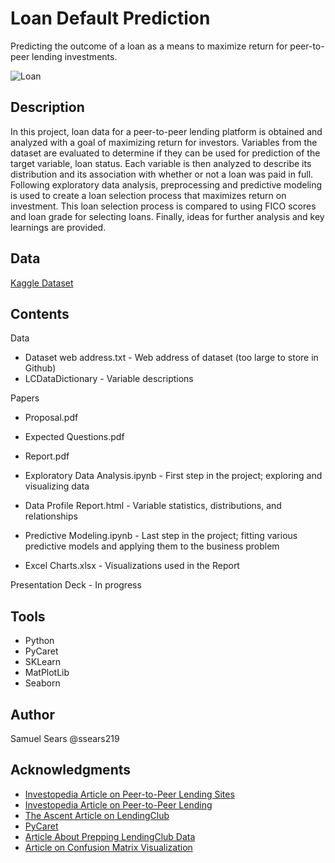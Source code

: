 # Loan Default Prediction

Predicting the outcome of a loan as a means to maximize return for peer-to-peer lending investments.

![Loan](https://cdn.pixabay.com/photo/2015/02/07/07/39/analysis-626881_960_720.jpg?raw=true)

## Description

In this project, loan data for a peer-to-peer lending platform is obtained and analyzed with a goal of maximizing return for investors. Variables from the dataset are evaluated to determine if they can be used for prediction of the target variable, loan status. Each variable is then analyzed to describe its distribution and its association with whether or not a loan was paid in full. Following exploratory data analysis, preprocessing and predictive modeling is used to create a loan selection process that maximizes return on investment. This loan selection process is compared to using FICO scores and loan grade for selecting loans. Finally, ideas for further analysis and key learnings are provided.

## Data

[Kaggle Dataset](https://www.kaggle.com/wordsforthewise/lending-club)

## Contents

Data  
* Dataset web address.txt - Web address of dataset (too large to store in Github)
* LCDataDictionary - Variable descriptions

Papers  
* Proposal.pdf
* Expected Questions.pdf
* Report.pdf

 
* Exploratory Data Analysis.ipynb - First step in the project; exploring and visualizing data
* Data Profile Report.html - Variable statistics, distributions, and relationships
* Predictive Modeling.ipynb - Last step in the project; fitting various predictive models and applying them to the business problem
* Excel Charts.xlsx - Visualizations used in the Report

Presentation Deck - In progress

## Tools
* Python
* PyCaret
* SKLearn
* MatPlotLib
* Seaborn

## Author

Samuel Sears @ssears219

## Acknowledgments

* [Investopedia Article on Peer-to-Peer Lending Sites](https://www.investopedia.com/articles/investing/092315/7-best-peertopeer-lending-websites.asp)
* [Investopedia Article on Peer-to-Peer Lending](https://www.investopedia.com/terms/p/peer-to-peer-lending.asp)
* [The Ascent Article on LendingClub](https://www.fool.com/the-ascent/personal-loans/articles/lendingclub-ending-its-p2p-lending-platform-now-what/)
* [PyCaret](https://pycaret.org/compare=models/)
* [Article About Prepping LendingClub Data](https://www.dataquest.io/blog/machine-learning-preparing-data/)
* [Article on Confusion Matrix Visualization](https://medium.com/@dtuk81/confusion-matrix-visualization-fc31e3f30fea)
